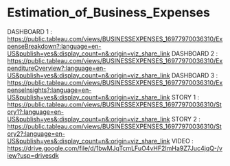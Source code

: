 # Estimation_of_Business_Expenses
DASHBOARD 1 : https://public.tableau.com/views/BUSINESSEXPENSES_16977970036310/ExpenseBreakdown?:language=en-US&publish=yes&:display_count=n&:origin=viz_share_link
DASHBOARD 2 : https://public.tableau.com/views/BUSINESSEXPENSES_16977970036310/ExpenditureOverview?:language=en-US&publish=yes&:display_count=n&:origin=viz_share_link
DASHBOARD 3 : https://public.tableau.com/views/BUSINESSEXPENSES_16977970036310/ExpenseInsights?:language=en-US&publish=yes&:display_count=n&:origin=viz_share_link
STORY     1 : https://public.tableau.com/views/BUSINESSEXPENSES_16977970036310/Story1?:language=en-US&publish=yes&:display_count=n&:origin=viz_share_link
STORY     2 : https://public.tableau.com/views/BUSINESSEXPENSES_16977970036310/Story2?:language=en-US&publish=yes&:display_count=n&:origin=viz_share_link
VIDEO       : https://drive.google.com/file/d/1bwMJqTcmLFuO4vHF2ImHa9Z7Juc4jqQ-/view?usp=drivesdk
